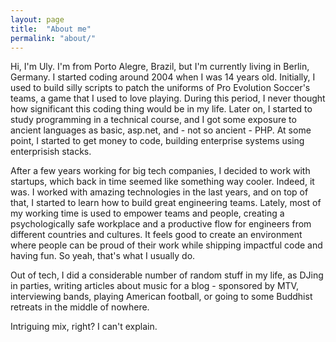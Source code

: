 ```yaml
---
layout: page
title:  "About me"
permalink: "about/"
---
```


Hi, I'm Uly. I'm from Porto Alegre, Brazil, but I'm currently living in Berlin, Germany. I started coding around 2004 when I was 14 years old. Initially, I used to build silly scripts to patch the uniforms of Pro Evolution Soccer's teams, a game that I used to love playing. During this period, I never thought how significant this coding thing would be in my life. Later on, I started to study programming in a technical course, and I got some exposure to ancient languages as basic, asp.net, and - not so ancient - PHP. At some point, I started to get money to code, building enterprise systems using enterprisish stacks.

After a few years working for big tech companies, I decided to work with startups, which back in time seemed like something way cooler. Indeed, it was. I worked with amazing technologies in the last years, and on top of that, I started to learn how to build great engineering teams. Lately, most of my working time is used to empower teams and people, creating a psychologically safe workplace and a productive flow for engineers from different countries and cultures. It feels good to create an environment where people can be proud of their work while shipping impactful code and having fun. So yeah, that's what I usually do.

Out of tech, I did a considerable number of random stuff in my life, as DJing in parties, writing articles about music for a blog - sponsored by MTV, interviewing bands, playing American football, or going to some Buddhist retreats in the middle of nowhere.

Intriguing mix, right? I can't explain.
